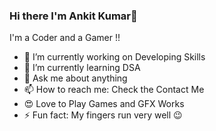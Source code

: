 ### Hi there I'm Ankit Kumar👋
I'm a Coder and a Gamer !!

- 🔭 I’m currently working on Developing Skills
- 🌱 I’m currently learning DSA
- 💬 Ask me about anything
- 📫 How to reach me: Check the Contact Me
- 😍 Love to Play Games and GFX Works
- ⚡ Fun fact: My fingers run very well 😉
